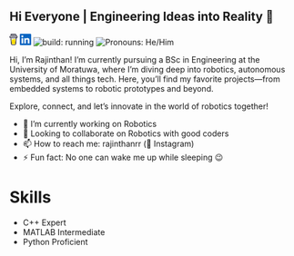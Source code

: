 ## Hi Everyone | Engineering Ideas into Reality 🚀
<p>
<a href="https://buymeacoffee.com/raspicap"><img height="20" src="./icons/coffee.svg" alt=""/></a>
<a href="https://www.linkedin.com/in/rajinthan/"><img height="20" src="./icons/linkedin.svg" alt=""/></a>
<img src="https://img.shields.io/badge/build-running-green" height="20" alt="build: running"/>
<img src="https://img.shields.io/badge/Pronouns-He%2FHim-blue" height="20" alt="Pronouns: He/Him"/> 
</p>

Hi, I’m Rajinthan! I’m currently pursuing a BSc in Engineering at the University of Moratuwa, where I’m diving deep into robotics, autonomous systems, and all things tech.
Here, you’ll find my favorite projects—from embedded systems to robotic prototypes and beyond.

Explore, connect, and let’s innovate in the world of robotics together!

- 🔭 I’m currently working on Robotics
- 👯 Looking to collaborate on Robotics with good coders
- 📫 How to reach me: rajinthanrr (📸 Instagram)
- ⚡ Fun fact: No one can wake me up while sleeping 😉

# Skills

- C++ Expert
- MATLAB Intermediate
- Python Proficient
